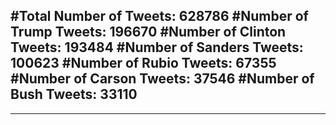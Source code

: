 #Total Number of Tweets: 628786 
#Number of Trump Tweets: 196670
#Number of Clinton Tweets: 193484
#Number of Sanders Tweets: 100623
#Number of Rubio Tweets: 67355
#Number of Carson Tweets: 37546
#Number of Bush Tweets: 33110
---
---
